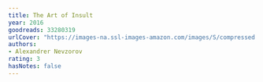 ```yaml
---
title: The Art of Insult
year: 2016
goodreads: 33280319
urlCover: "https://images-na.ssl-images-amazon.com/images/S/compressed.photo.goodreads.com/books/1481046173i/33280319.jpg"
authors:
- Alexandrer Nevzorov
rating: 3
hasNotes: false
---
```

